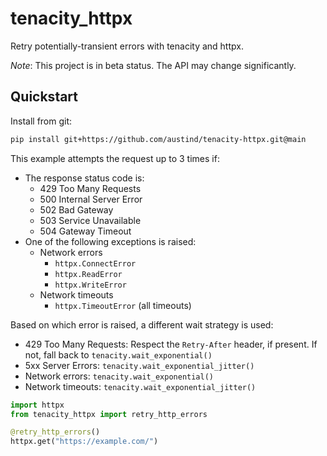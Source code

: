 # tenacity_httpx

Retry potentially-transient errors with tenacity and httpx.

*Note*: This project is in beta status. The API may change significantly.

## Quickstart

Install from git:

```bash
pip install git+https://github.com/austind/tenacity-httpx.git@main
```

This example attempts the request up to 3 times if:

* The response status code is:
  * 429 Too Many Requests
  * 500 Internal Server Error
  * 502 Bad Gateway
  * 503 Service Unavailable
  * 504 Gateway Timeout
* One of the following exceptions is raised:
  * Network errors
    * `httpx.ConnectError`
    * `httpx.ReadError`
    * `httpx.WriteError`
  * Network timeouts
    * `httpx.TimeoutError` (all timeouts)

Based on which error is raised, a different wait strategy is used:

* 429 Too Many Requests: Respect the `Retry-After` header, if present. If not, fall back to `tenacity.wait_exponential()`
* 5xx Server Errors: `tenacity.wait_exponential_jitter()`
* Network errors: `tenacity.wait_exponential()`
* Network timeouts: `tenacity.wait_exponential_jitter()`

```python
import httpx
from tenacity_httpx import retry_http_errors

@retry_http_errors()
httpx.get("https://example.com/")
```

